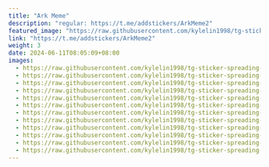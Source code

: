 ```yaml
---
title: "Ark Meme"
description: "regular: https://t.me/addstickers/ArkMeme2"
featured_image: "https://raw.githubusercontent.com/kylelin1998/tg-sticker-spreading-worldwide-images/main/img/93039452-b829-4771-b2ff-38c64bee7284.jpg"
link: "https://t.me/addstickers/ArkMeme2"
weight: 3
date: 2024-06-11T08:05:09+08:00
images:
  - https://raw.githubusercontent.com/kylelin1998/tg-sticker-spreading-worldwide-images/main/img/93039452-b829-4771-b2ff-38c64bee7284.jpg
  - https://raw.githubusercontent.com/kylelin1998/tg-sticker-spreading-worldwide-images/main/img/0335d8d9-3b36-4377-ade4-6242d3d441f3.jpg
  - https://raw.githubusercontent.com/kylelin1998/tg-sticker-spreading-worldwide-images/main/img/a8b22aa0-9686-4bf2-add0-1e4d0c1418eb.jpg
  - https://raw.githubusercontent.com/kylelin1998/tg-sticker-spreading-worldwide-images/main/img/b896600a-0500-4ee2-a087-d4768529a484.jpg
  - https://raw.githubusercontent.com/kylelin1998/tg-sticker-spreading-worldwide-images/main/img/9ba17910-8446-4a6c-9189-18aeca550ee8.jpg
  - https://raw.githubusercontent.com/kylelin1998/tg-sticker-spreading-worldwide-images/main/img/12aa3f16-56f4-48c4-bb7f-ecb2091c9a2b.jpg
  - https://raw.githubusercontent.com/kylelin1998/tg-sticker-spreading-worldwide-images/main/img/dc32c6a3-5c41-4ea9-830d-97334e6ec874.jpg
  - https://raw.githubusercontent.com/kylelin1998/tg-sticker-spreading-worldwide-images/main/img/fc54e725-6ecf-43c6-a938-cfd16af0e1a9.jpg
  - https://raw.githubusercontent.com/kylelin1998/tg-sticker-spreading-worldwide-images/main/img/b1cf581a-f39b-4501-b0ee-a878a4f964cb.jpg
  - https://raw.githubusercontent.com/kylelin1998/tg-sticker-spreading-worldwide-images/main/img/f4bc77a1-5e00-4b4b-af71-a97dd882e68d.jpg
  - https://raw.githubusercontent.com/kylelin1998/tg-sticker-spreading-worldwide-images/main/img/6a18b8fd-a4f0-49c2-bf2c-cd16fa0ad08c.jpg
  - https://raw.githubusercontent.com/kylelin1998/tg-sticker-spreading-worldwide-images/main/img/dabb41b8-3ecf-4e0c-a6da-b1bcacdf9eec.jpg
---
```

